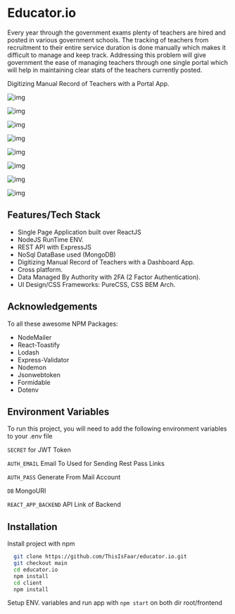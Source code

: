 
# Educator.io


Every year through the government exams plenty of teachers are hired and posted in various government schools. The tracking of teachers from recruitment to their entire service duration is done manually which makes it difficult to manage and keep track. Addressing this problem will give government the ease of managing teachers through one single portal which will help in maintaining clear stats of the teachers currently posted. 

Digitizing Manual Record of Teachers with a Portal App.


![img](https://i.postimg.cc/q7p5n1sY/login.png "SS")

![img](https://i.postimg.cc/76WsFDF8/mail.png "SS")

![img](https://i.postimg.cc/MGtrY1tG/OTP.png "SS")

![img](https://i.postimg.cc/j5533Ck4/records.png "SS")

![img](https://i.postimg.cc/PNG6qyfS/update-Req.png "SS")

![img](https://i.postimg.cc/QNBhHMx7/update-Request.png "SS")

![img](https://i.postimg.cc/sxG6yqzB/User-Dashboard.png "SS")

![img](https://i.postimg.cc/Vs31McdV/User-Profile.png "SS")


## Features/Tech Stack

- Single Page Application built over ReactJS
- NodeJS RunTime ENV.
- REST API with ExpressJS
- NoSql DataBase used (MongoDB)
- Digitizing Manual Record of Teachers with a Dashboard App. 
- Cross platform.
- Data Managed By Authority with 2FA (2 Factor Authentication). 
- UI Design/CSS Frameworks: PureCSS, CSS BEM Arch.
## Acknowledgements

To all these awesome NPM Packages:
- NodeMailer
- React-Toastify
- Lodash
- Express-Validator
- Nodemon
- Jsonwebtoken
- Formidable
- Dotenv
## Environment Variables

To run this project, you will need to add the following environment variables to your .env file

`SECRET`  for JWT Token

`AUTH_EMAIL` Email To Used for Sending Rest Pass Links

`AUTH_PASS` Generate From Mail Account


`DB` MongoURI

`REACT_APP_BACKEND` API Link of Backend


## Installation

Install project with npm

```bash
  git clone https://github.com/ThisIsFaar/educator.io.git
  git checkout main
  cd educator.io
  npm install
  cd client
  npm install
```
Setup ENV. variables and run app with ```npm start``` on both dir root/frontend
